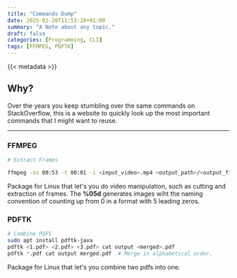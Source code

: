 ```yaml
---
title: "Commands Dump"
date: 2025-01-28T11:53:28+01:00
summary: "A Note about any topic."
draft: false
categories: [Programming, CLI]
tags: [FFMPEG, PDFTK]
---
```


{{< metadata >}}

## Why?

Over the years you keep stumbling over the same commands on StackOverflow, this is a website to quickly look up the most important commands that I might want to reuse.

***

### FFMPEG


```bash
# Extract Frames

ffmpeg -ss 00:53 -t 00:01 -i <input_video>.mp4 <output_path>/<output_file_name>%05d.png
```
Package for Linux that let's you do video manipulation, such as cutting and extraction of frames. The **%05d** generates images wiht the naming convention of counting up from 0 in a format with 5 leading zeros.

### PDFTK


```bash
# Combine PDFS
sudo apt install pdftk-java
pdftk <1.pdf> <2.pdf> <3.pdf> cat output <merged>.pdf
pdftk *.pdf cat output merged.pdf  # Merge in alphabetical order.
```
Package for Linux that let's you combine two pdfs into one.




